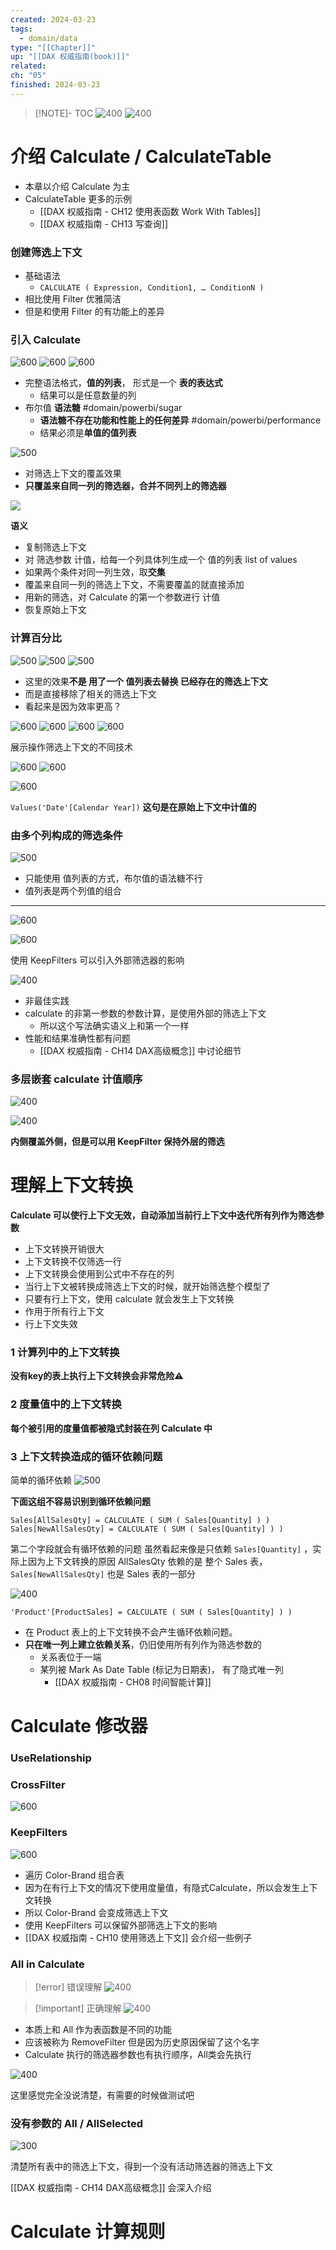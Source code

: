 ```yaml
---
created: 2024-03-23
tags:
  - domain/data
type: "[[Chapter]]"
up: "[[DAX 权威指南(book)]]"
related: 
ch: "05"
finished: 2024-03-23
---
```


> [!NOTE]- TOC
> ![400](https://s1.vika.cn/space/2024/03/23/054870541a054490a913441b99a3328b)
![400](https://s1.vika.cn/space/2024/03/23/e6b643db11784faab7fc45a5c61b2463)


# 介绍 Calculate / CalculateTable

- 本章以介绍 Calculate 为主
- CalculateTable 更多的示例
	- [[DAX 权威指南 - CH12 使用表函数 Work With Tables]] 
	- [[DAX 权威指南 - CH13 写查询]]

### 创建筛选上下文


- 基础语法
	- `CALCULATE ( Expression, Condition1, … ConditionN )`
- 相比使用 Filter 优雅简洁
- 但是和使用 Filter 的有功能上的差异


### 引入 Calculate



![600](https://s1.vika.cn/space/2024/03/23/e6fb83b7bc464a1ea848e3ab3280fa40)
![600](https://s1.vika.cn/space/2024/03/23/68552bb6545248448700844e4090c448)
![600](https://s1.vika.cn/space/2024/03/23/54bc7ef1bd21463dbe0147a49303ddf6)

- 完整语法格式，**值的列表**， 形式是一个 **表的表达式**
	- 结果可以是任意数量的列
- 布尔值 **语法糖**  #domain/powerbi/sugar
	- **语法糖不存在功能和性能上的任何差异** #domain/powerbi/performance 
	- 结果必须是**单值的值列表**
	





![500](https://s1.vika.cn/space/2024/03/23/c3046843cb69486eb51a6ecc4ec57dc8)


- 对筛选上下文的覆盖效果
- **只覆盖来自同一列的筛选器，合并不同列上的筛选器**

![](https://s1.vika.cn/space/2024/03/23/a80ac07849254c13acfca4775ec33200)

**语义**

- 复制筛选上下文
- 对 筛选参数 计值，给每一个列具体列生成一个 值的列表 list of values
- 如果两个条件对同一列生效，取**交集**
- 覆盖来自同一列的筛选上下文，不需要覆盖的就直接添加
- 用新的筛选，对 Calculate 的第一个参数进行 计值
- 恢复原始上下文


### 计算百分比

![500](https://s1.vika.cn/space/2024/03/23/20a0a866345e435fae19d07018aabcbd)
![500](https://s1.vika.cn/space/2024/03/23/1d63cfb6bd90491aa4a002ae3d21ef14)
![500](https://s1.vika.cn/space/2024/03/23/07e761351cc64d95b803379f509a3868)

- 这里的效果**不是 用了一个 值列表去替换 已经存在的筛选上下文**
- 而是直接移除了相关的筛选上下文
- 看起来是因为效率更高？

![600](https://s1.vika.cn/space/2024/03/23/507ea39dce2e4cedbd4be1d4199369e4)
![600](https://s1.vika.cn/space/2024/03/23/f63ae510661f4f48b71e4bbc831de8ba)
![600](https://s1.vika.cn/space/2024/03/23/2ae0f82a6c67439e8b03fbb9476b0533)
![600](https://s1.vika.cn/space/2024/03/23/9603c4bd09634fe0915f68e33894c578)

展示操作筛选上下文的不同技术

![600](https://s1.vika.cn/space/2024/03/23/604413a4bc244131ab9acf0d44b3429e)
![600](https://s1.vika.cn/space/2024/03/23/81fe1d17658b46599e1c72dc85bfbfba)

![600](https://s1.vika.cn/space/2024/03/23/d250a1735f7d4d0ba4fa7cf8683feec1)


`Values('Date'[Calendar Year])` **这句是在原始上下文中计值的**


### 由多个列构成的筛选条件

![500](https://s1.vika.cn/space/2024/03/23/2f4b22ff23c0452d8e7e73573dd8558b)

- 只能使用 值列表的方式，布尔值的语法糖不行
- 值列表是两个列值的组合

---

![600](https://s1.vika.cn/space/2024/03/23/5f2301e778d54778a9a12c8551b1d75e)

![600](https://s1.vika.cn/space/2024/03/23/7374b8dff4bb497b86de2ad07b0daf2f)

使用 KeepFilters 可以引入外部筛选器的影响

![400](https://s1.vika.cn/space/2024/03/23/2c856071cb4145918d58092249faeb36)

- 非最佳实践
- calculate 的非第一参数的参数计算，是使用外部的筛选上下文
	- 所以这个写法确实语义上和第一个一样
- 性能和结果准确性都有问题
	- [[DAX 权威指南 - CH14 DAX高级概念]] 中讨论细节


### 多层嵌套 calculate 计值顺序

![400](https://s1.vika.cn/space/2024/03/23/a3ea4a1dd5774fec849aa27ab838a641)

![400](https://s1.vika.cn/space/2024/03/23/2f03f3aaf6f94e06bd0b164d2e8f6470)

**内侧覆盖外侧，但是可以用 KeepFilter 保持外层的筛选**




# 理解上下文转换

**Calculate 可以使行上下文无效，自动添加当前行上下文中迭代所有列作为筛选参数**


- 上下文转换开销很大
- 上下文转换不仅筛选一行
- 上下文转换会使用到公式中不存在的列
- 当行上下文被转换成筛选上下文的时候，就开始筛选整个模型了
- 只要有行上下文，使用 calculate 就会发生上下文转换
- 作用于所有行上下文
- 行上下文失效

### 1 计算列中的上下文转换

**没有key的表上执行上下文转换会非常危险⚠️**

### 2 度量值中的上下文转换

**每个被引用的度量值都被隐式封装在列 Calculate 中**


### 3 上下文转换造成的循环依赖问题

简单的循环依赖
![500](https://s1.vika.cn/space/2024/03/23/d10bbf0a6f60490ebc5d75b07485d15a)

**下面这组不容易识别到循环依赖问题**

`Sales[AllSalesQty] = CALCULATE ( SUM ( Sales[Quantity] ) )`
`Sales[NewAllSalesQty] = CALCULATE ( SUM ( Sales[Quantity] ) )`

第二个字段就会有循环依赖的问题
虽然看起来像是只依赖 `Sales[Quantity]` ，实际上因为上下文转换的原因 AllSalesQty 依赖的是 整个 Sales 表， `Sales[NewAllSalesQty]` 也是 Sales 表的一部分


![400](https://s1.vika.cn/space/2024/03/23/30e4f8ca72694443b6b77712ee3a4d5d)



`'Product'[ProductSales] = CALCULATE ( SUM ( Sales[Quantity] ) )`

- 在 Product 表上的上下文转换不会产生循环依赖问题。
- **只在唯一列上建立依赖关系**，仍旧使用所有列作为筛选参数的
	- 关系表位于一端
	- 某列被 Mark As Date Table (标记为日期表)， 有了隐式唯一列
		- [[DAX 权威指南 - CH08 时间智能计算]]



# Calculate 修改器

### UseRelationship

### CrossFilter

![600](https://s1.vika.cn/space/2024/03/23/132a2d74549c4f7386f4876997592d54)

### KeepFilters

![600](https://s1.vika.cn/space/2024/03/23/3c2de9e91eba497db1532d54661d38f2)

- 遍历 Color-Brand 组合表
- 因为在有行上下文的情况下使用度量值，有隐式Calculate，所以会发生上下文转换
- 所以 Color-Brand 会变成筛选上下文
- 使用 KeepFilters 可以保留外部筛选上下文的影响
- [[DAX 权威指南 - CH10 使用筛选上下文]] 会介绍一些例子


### All in Calculate

> [!error] 错误理解
> ![400](https://s1.vika.cn/space/2024/03/23/f8ab9d8f5b5f4cf090247bae5799f7ad)
> 

> [!important] 正确理解
> ![400](https://s1.vika.cn/space/2024/03/23/3055825904fc4b36bdad0c3832d24086)


- 本质上和 All 作为表函数是不同的功能
- 应该被称为 RemoveFilter 但是因为历史原因保留了这个名字
- Calculate 执行的筛选器参数也有执行顺序，All类会先执行

![400](https://s1.vika.cn/space/2024/03/23/fdebbc3070f344b68582ef05e25c422d)

这里感觉完全没说清楚，有需要的时候做测试吧

### 没有参数的 All / AllSelected

![300](https://s1.vika.cn/space/2024/03/23/c644936267204ae9ab3a0dc084ae3117)

清楚所有表中的筛选上下文，得到一个没有活动筛选器的筛选上下文

[[DAX 权威指南 - CH14 DAX高级概念]] 会深入介绍

# Calculate 计算规则